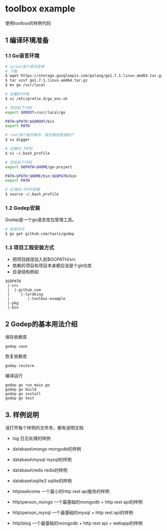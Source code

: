 toolbox example
===================

使用toolbox的样例代码

## 1 编译环境准备

### 1.1 Go语言环境

```bash
# 以root用户身份登录
# 下载
$ wget https://storage.googleapis.com/golang/go1.7.1.linux-amd64.tar.gz
$ tar xzvf go1.7.1.linux-amd64.tar.gz
$ mv go /usr/local

# 设置GO环境
$ vi /etc/profie.d/go_env.sh

# 添加如下代码
export GOROOT=/usr/local/go

PATH=$PATH:$GOROOT/bin
export PATH

# root用户身份操作，或切换成普通用户
$ su digger

# 设置GO PATH
$ vi ~/.bash_profile

# 添加如下代码
export GOPATH=$HOME/go-project

PATH=$PATH:$HOME/bin:$GOPATH/bin
export PATH

# 生效GO PATH配置
$ source ~/.bash_profile
```

### 1.2 Godep安装

Godep是一个go语言库包管理工具。

```bash
# 安装命令
$ go get github.com/tools/godep
```

### 1.3 项目工程安装方式

* 把项目路径加入到$GOPATH/src
* 依赖的项目和项目本身都应该是个git仓库
* 目录结构例如

```
$GOPATH
 |-src
 |  |-github.com
 |     |-lordking
 |        |-toolbox-example
 |-pkg
 |-bin

```

## 2 Godep的基本用法介绍


保存依赖库
```
godep save
```

恢复依赖库
```
godep restore
```

编译运行
```
godep go run main.go
godep go build
godep go install
godep go test
```

## 3. 样例说明

请打开每个样例的文件夹，都有说明文档

* log 日志处理的样例

* database\mongo mongodb的样例
* database\mysql mysql的样例
* database\redis redis的样例
* database\sqlite3 sqlite的样例

* http\welcome 一个最小的http rest api服务的样例
* http\person_mongo 一个最基础的mongodb + http rest api的样例
* http\person_mysql 一个最基础的mysql + http rest api的样例
* http\blog 一个最基础的mongodb + http rest api + webapp的样例
